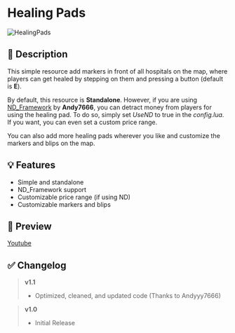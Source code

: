 # **Healing Pads**
![HealingPads](https://user-images.githubusercontent.com/79053058/183048941-2f6c9dc8-98da-4e7c-8cde-f08ec660edd0.png)


## :bookmark_tabs: **Description** 
This simple resource add markers in front of all hospitals on the map, where players can get healed by stepping on them and pressing a button (default is **E**).

By default, this resource is **Standalone**. However, if you are using [ND_Framework](https://forum.cfx.re/t/updated-nd-framework-addons/4792200) by **Andy7666**, you can detract money from players for using the healing pad.
To do so, simply set *UseND* to true in the *config.lua*. If you want, you can even set a custom price range.

You can also add more healing pads wherever you like and customize the markers and blips on the map.

## :bulb: **Features** 
- Simple and standalone
- ND_Framework support
- Customizable price range (if using ND)
- Customizable markers and blips

## :eyes: **Preview** 
[Youtube](https://youtu.be/QV25L0r_Q9E)


## :white_check_mark: **Changelog**
> **v1.1**
> - Optimized, cleaned, and updated code (Thanks to Andyyy7666)

> **v1.0**
> - Initial Release 
